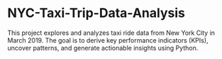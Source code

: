 # NYC-Taxi-Trip-Data-Analysis
This project explores and analyzes taxi ride data from New York City in March 2019. The goal is to derive key performance indicators (KPIs), uncover patterns, and generate actionable insights using Python.
